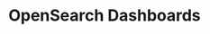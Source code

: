 ---
role: ui
title: OpenSearch Dashboards
artifact_id: opensearch-dashboards
architecture: x64
platform: linux
type: deb
artifact_url: https://artifacts.opensearch.org/releases/bundle/opensearch-dashboards/2.10.0/opensearch-dashboards-2.10.0-linux-x64.deb
version: 2.10.0
category: opensearch-dashboards
slug: opensearch-dashboards-2.10.0-linux-x64-deb
signature: https://artifacts.opensearch.org/releases/bundle/opensearch-dashboards/2.10.0/opensearch-dashboards-2.10.0-linux-x64.deb.sig
guide: https://opensearch.org/docs/latest/opensearch/install/deb
---